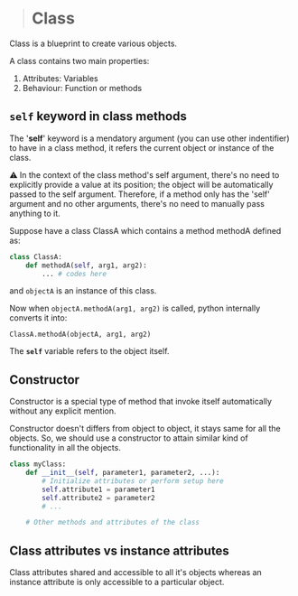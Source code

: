 > # Class

Class is a blueprint to create various objects. 

A class contains two main properties: 
1. Attributes: Variables 
2. Behaviour: Function or methods

## ```self``` keyword in class methods
The '**self**' keyword is a mendatory argument (you can use other indentifier) to have in a class method, it refers the current object or instance of the class. 

⚠️ In the context of the class method's self argument, there's no need to explicitly provide a value at its position; the object will be automatically passed to the self argument. Therefore, if a method only has the 'self' argument and no other arguments, there's no need to manually pass anything to it.

Suppose have a class ClassA which contains a method methodA defined as:
```python 
class ClassA:
    def methodA(self, arg1, arg2):
        ... # codes here
```
and ```objectA``` is an instance of this class.

Now when ```objectA.methodA(arg1, arg2)``` is called, python internally converts it into:

```ClassA.methodA(objectA, arg1, arg2)```  

The **```self```** variable refers to the object itself.

## Constructor

Constructor is a special type of method that invoke itself automatically without any explicit mention.

Constructor doesn't differs from object to object, it stays same for all the objects. So, we should use a constructor to attain similar kind of functionality in all the objects. 

```python 
class myClass:
    def __init__(self, parameter1, parameter2, ...):
        # Initialize attributes or perform setup here
        self.attribute1 = parameter1
        self.attribute2 = parameter2
        # ...

    # Other methods and attributes of the class
```

## Class attributes vs instance attributes
Class attributes shared and accessible to all it's objects whereas an instance attribute is only accessible to a particular object.